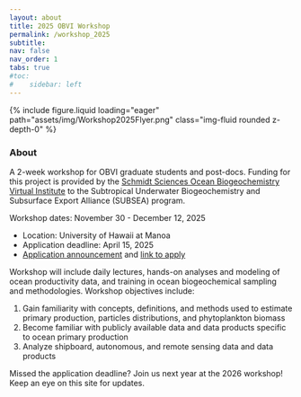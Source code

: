 ```yaml
---
layout: about
title: 2025 OBVI Workshop
permalink: /workshop_2025
subtitle: 
nav: false
nav_order: 1
tabs: true
#toc:
#    sidebar: left
---
```


{% include figure.liquid loading="eager" path="assets/img/Workshop2025Flyer.png" class="img-fluid rounded z-depth-0" %}

### About

A 2-week workshop for OBVI graduate students and post-docs. Funding for this project is provided by the [Schmidt Sciences Ocean Biogeochemistry Virtual Institute](https://www.schmidtsciences.org/the-ocean-biogeochemistry-virtual-institute-obvi/) to the Subtropical Underwater Biogeochemistry and Subsurface Export Alliance (SUBSEA) program.

Workshop dates: November 30 - December 12, 2025
- Location: University of Hawaii at Manoa
- Application deadline: April 15, 2025
- [Application announcement](/news/obvi_2025_workshop_application) and [link to apply](https://forms.gle/HiTw8S9vEasGYbK39)

Workshop will include daily lectures, hands-on analyses and modeling of ocean productivity data, and training in ocean biogeochemical sampling and methodologies. Workshop objectives include:

1. Gain familiarity with concepts, definitions, and methods used to estimate primary production, particles distributions, and phytoplankton biomass
2. Become familiar with publicly available data and data products specific to ocean primary production
3. Analyze shipboard, autonomous, and remote sensing data and data products

Missed the application deadline? Join us next year at the 2026 workshop! Keep an eye on this site for updates.
